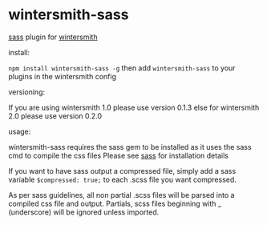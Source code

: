 
# wintersmith-sass

[sass](http://sass-lang.com/) plugin for [wintersmith](https://github.com/jnordberg/wintersmith)

install:

`npm install wintersmith-sass -g`
then add `wintersmith-sass` to your plugins in the wintersmith config

versioning:

If you are using wintersmith 1.0 please use version 0.1.3 else for wintersmith 2.0 please use version 0.2.0

usage:

wintersmith-sass requires the sass gem to be installed as it uses the sass cmd to compile the css files
Please see [sass](http://sass-lang.com/) for installation details

If you want to have sass output a compressed file, simply add a sass variable `$compressed: true;` to each .scss file you want compressed.

As per sass guidelines, all non partial .scss files will be parsed into a compiled css file and output. Partials, scss files beginning with _ (underscore) will be ignored unless imported.
